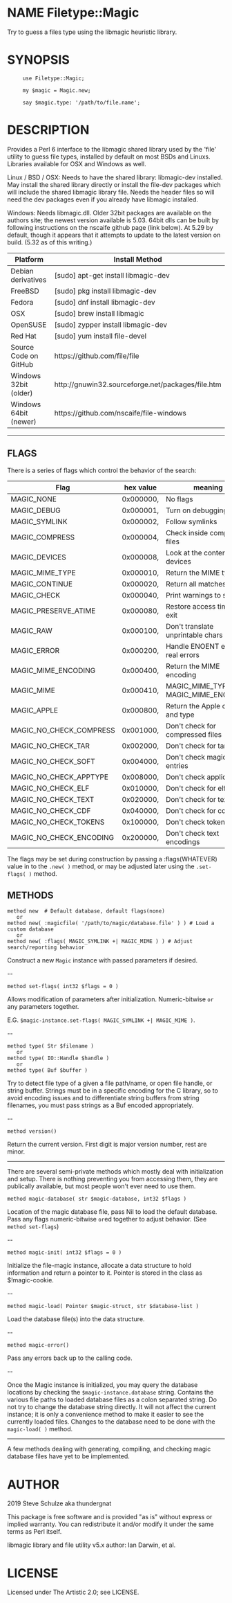 NAME Filetype::Magic
====================

Try to guess a files type using the libmagic heuristic library.

SYNOPSIS
========

         use Filetype::Magic;

         my $magic = Magic.new;

         say $magic.type: '/path/to/file.name';

DESCRIPTION
===========

Provides a Perl 6 interface to the libmagic shared library used by the 'file' utility to guess file types, installed by default on most BSDs and Linuxs. Libraries available for OSX and Windows as well.

Linux / BSD / OSX: Needs to have the shared library: libmagic-dev installed. May install the shared library directly or install the file-dev packages which will include the shared libmagic library file. Needs the header files so will need the dev packages even if you already have libmagic installed.

Windows: Needs libmagic.dll. Older 32bit packages are available on the authors site; the newest version available is 5.03. 64bit dlls can be built by following instructions on the nscaife github page (link below). At 5.29 by default, though it appears that it attempts to update to the latest version on build. (5.32 as of this writing.)

<table class="pod-table">
<thead><tr>
<th>Platform</th> <th>Install Method</th>
</tr></thead>
<tbody>
<tr> <td>Debian derivatives</td> <td>[sudo] apt-get install libmagic-dev</td> </tr> <tr> <td>FreeBSD</td> <td>[sudo] pkg install libmagic-dev</td> </tr> <tr> <td>Fedora</td> <td>[sudo] dnf install libmagic-dev</td> </tr> <tr> <td>OSX</td> <td>[sudo] brew install libmagic</td> </tr> <tr> <td>OpenSUSE</td> <td>[sudo] zypper install libmagic-dev</td> </tr> <tr> <td>Red Hat</td> <td>[sudo] yum install file-devel</td> </tr> <tr> <td>Source Code on GitHub</td> <td>https://github.com/file/file</td> </tr> <tr> <td>Windows 32bit (older)</td> <td>http://gnuwin32.sourceforge.net/packages/file.htm</td> </tr> <tr> <td>Windows 64bit (newer)</td> <td>https://github.com/nscaife/file-windows</td> </tr>
</tbody>
</table>

----

FLAGS
-----

There is a series of flags which control the behavior of the search:

<table class="pod-table">
<thead><tr>
<th>Flag</th> <th>hex value</th> <th>meaning</th>
</tr></thead>
<tbody>
<tr> <td>MAGIC_NONE</td> <td>0x000000,</td> <td>No flags</td> </tr> <tr> <td>MAGIC_DEBUG</td> <td>0x000001,</td> <td>Turn on debugging</td> </tr> <tr> <td>MAGIC_SYMLINK</td> <td>0x000002,</td> <td>Follow symlinks</td> </tr> <tr> <td>MAGIC_COMPRESS</td> <td>0x000004,</td> <td>Check inside compressed files</td> </tr> <tr> <td>MAGIC_DEVICES</td> <td>0x000008,</td> <td>Look at the contents of devices</td> </tr> <tr> <td>MAGIC_MIME_TYPE</td> <td>0x000010,</td> <td>Return the MIME type</td> </tr> <tr> <td>MAGIC_CONTINUE</td> <td>0x000020,</td> <td>Return all matches</td> </tr> <tr> <td>MAGIC_CHECK</td> <td>0x000040,</td> <td>Print warnings to stderr</td> </tr> <tr> <td>MAGIC_PRESERVE_ATIME</td> <td>0x000080,</td> <td>Restore access time on exit</td> </tr> <tr> <td>MAGIC_RAW</td> <td>0x000100,</td> <td>Don&#39;t translate unprintable chars</td> </tr> <tr> <td>MAGIC_ERROR</td> <td>0x000200,</td> <td>Handle ENOENT etc as real errors</td> </tr> <tr> <td>MAGIC_MIME_ENCODING</td> <td>0x000400,</td> <td>Return the MIME encoding</td> </tr> <tr> <td>MAGIC_MIME</td> <td>0x000410,</td> <td>MAGIC_MIME_TYPE +| MAGIC_MIME_ENCODING</td> </tr> <tr> <td>MAGIC_APPLE</td> <td>0x000800,</td> <td>Return the Apple creator and type</td> </tr> <tr> <td>MAGIC_NO_CHECK_COMPRESS</td> <td>0x001000,</td> <td>Don&#39;t check for compressed files</td> </tr> <tr> <td>MAGIC_NO_CHECK_TAR</td> <td>0x002000,</td> <td>Don&#39;t check for tar files</td> </tr> <tr> <td>MAGIC_NO_CHECK_SOFT</td> <td>0x004000,</td> <td>Don&#39;t check magic entries</td> </tr> <tr> <td>MAGIC_NO_CHECK_APPTYPE</td> <td>0x008000,</td> <td>Don&#39;t check application</td> </tr> <tr> <td>MAGIC_NO_CHECK_ELF</td> <td>0x010000,</td> <td>Don&#39;t check for elf details</td> </tr> <tr> <td>MAGIC_NO_CHECK_TEXT</td> <td>0x020000,</td> <td>Don&#39;t check for text files</td> </tr> <tr> <td>MAGIC_NO_CHECK_CDF</td> <td>0x040000,</td> <td>Don&#39;t check for cdf files</td> </tr> <tr> <td>MAGIC_NO_CHECK_TOKENS</td> <td>0x100000,</td> <td>Don&#39;t check tokens</td> </tr> <tr> <td>MAGIC_NO_CHECK_ENCODING</td> <td>0x200000,</td> <td>Don&#39;t check text encodings</td> </tr>
</tbody>
</table>

The flags may be set during construction by passing a :flags(WHATEVER) value in to the `.new( )` method, or may be adjusted later using the `.set-flags( )` method.

METHODS
-------

    method new  # Default database, default flags(none)
       or
    method new( :magicfile( '/path/to/magic/database.file' ) ) # Load a custom database
       or
    method new( :flags( MAGIC_SYMLINK +| MAGIC_MIME ) ) # Adjust search/reporting behavior

Construct a new `Magic` instance with passed parameters if desired.

--

    method set-flags( int32 $flags = 0 )

Allows modification of parameters after initialization. Numeric-bitwise `or` any parameters together.

E.G. `$magic-instance.set-flags( MAGIC_SYMLINK +| MAGIC_MIME )`.

--

    method type( Str $filename )
       or
    method type( IO::Handle $handle )
       or
    method type( Buf $buffer )

Try to detect file type of a given a file path/name, or open file handle, or string buffer. Strings must be in a specific encoding for the C library, so to avoid encoding issues and to differentiate string buffers from string filenames, you must pass strings as a Buf encoded appropriately.

--

    method version()

Return the current version. First digit is major version number, rest are minor.

----

There are several semi-private methods which mostly deal with initialization and setup. There is nothing preventing you from accessing them, they are publically available, but most people won't ever need to use them.

    method magic-database( str $magic-database, int32 $flags )

Location of the magic database file, pass Nil to load the default database. Pass any flags numeric-bitwise `or`ed together to adjust behavior. (See `method set-flags`)

--

    method magic-init( int32 $flags = 0 )

Initialize the file-magic instance, allocate a data structure to hold information and return a pointer to it. Pointer is stored in the class as $!magic-cookie.

--

    method magic-load( Pointer $magic-struct, str $database-list )

Load the database file(s) into the data structure.

--

    method magic-error()

Pass any errors back up to the calling code.

--

Once the Magic instance is initialized, you may query the database locations by checking the `$magic-instance.database` string. Contains the various file paths to loaded database files as a colon separated string. Do not try to change the database string directly. It will not affect the current instance; it is only a convenience method to make it easier to see the currently loaded files. Changes to the database need to be done with the `magic-load( )` method.

----

A few methods dealing with generating, compiling, and checking magic database files have yet to be implemented.

AUTHOR
======

2019 Steve Schulze aka thundergnat

This package is free software and is provided "as is" without express or implied warranty. You can redistribute it and/or modify it under the same terms as Perl itself.

libmagic library and file utility v5.x author: Ian Darwin, et al.

LICENSE
=======

Licensed under The Artistic 2.0; see LICENSE.

